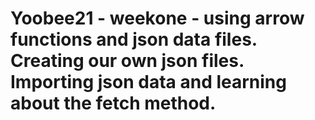 # Yoobee21 - weekone - using arrow functions and json data files. Creating our own json files. Importing json data and learning about the fetch method.
